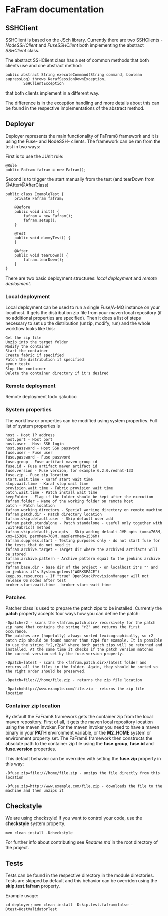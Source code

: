 # FaFram documentation

## SSHClient

SSHClient is based on the JSch library. Currently there are two SSHClients - _NodeSSHClient_ and _FuseSSHClient_ both implementing the 
abstract _SSHClient_ class.

The abstract SSHClient class has a set of common methods that both clients use and one abstract method:


	public abstract String executeCommand(String command, boolean supressLog) throws KarafSessionDownException,
			SSHClientException


that both clients implement in a different way.

The difference is in the exception handling and more details about this can be found in the respective implementations of the abstract method.

## Deployer

Deployer represents the main functionality of FaFram8 framework and it is using the Fuse- and NodeSSH- clients. The framework can be ran from 
the test in two ways:

First is to use the JUnit rule:


	@Rule
	public Fafram fafram = new Fafram();


Second is to trigger the start manually from the test (and tearDown from @After/@AfterClass)


	public class ExampleTest {
		private Fafram fafram;

		@Before
		public void init() {
			fafram = new Fafram();
			fafram.setup();
		}

		@Test
		public void dummyTest() {
		}

		@After
		public void tearDown() {
			fafram.tearDown();
		}
	}

There are two basic deployment structures: _local deployment_ and _remote deployment_.

### Local deployment

Local deployment can be used to run a single Fuse/A-MQ instance on your localhost. It gets the distribution zip file from your maven local 
repository (if no additional properties are specified). Then it does a list of steps necessary to set up the distribution (unzip, modify, 
run) and the whole workflow looks like this:

	Get the zip file
	Unzip into the target folder
	Modify the container
	Start the container
	Create fabric if specified
	Patch the distribution if specified
	<your test>
	Stop the container
	Delete the container directory if it's desired
	
### Remote deployment

Remote deployment todo rjakubco 

### System properties
The workflow or properties can be modified using system properties. Full list of system properties is

	host - Host IP address
	host.port - Host port
	host.user - Host SSH login
	host.password - Host SSH password
	fuse.user - Fuse user
	fuse.password - Fuse password
	fuse.group - Fuse artifact maven group id
	fuse.id - Fuse artifact maven artifact id
	fuse.version - Fuse version, for example 6.2.0.redhat-133
	fuse.zip - Fuse zip location
	start.wait.time - Karaf start wait time
	stop.wait.time - Karaf stop wait time
	provision.wait.time - Fabric provision wait time
	patch.wait.time - Patch install wait time
	keepFolder - Flag if the folder should be kept after the execution
	fafram.folder - Name of the working folder on remote host
	patch - Patch location
	fafram.working.directory - Special working directory on remote machine
	fafram.patch.dir - Patch directory location
	fafram.skip.default.user - Skip default user add
	fafram.patch.standalone - Patch standalone - useful only together with .withFabric() method
	fafram.skip.default.jvm.opts - Skip adding default JVM opts (xms=768M, xmx=1536M, permMem=768M, maxPermMem=1536M) 
	fafram.suppress.start - Testing purposes only - do not start fuse for the tests that do not need it
	fafram.archive.target - Target dir where the archived artifacts will be stored
	fafram.archive.pattern - Archive pattern equal to the jenkins archive pattern
	fafram.base.dir - base dir of the project - on localhost it's "" and on jenkins it's System.getenv("WORKSPACE")
	keep.os.resources - If "true" OpenStackProvisionManager will not release OS nodes after test
	broker.start.wait.time - broker start wait time

### Patches

Patcher class is used to prepare the patch zips to be installed. Currently the **patch** property accepts four ways how you can define the patch:

	-Dpatch=r2 - scans the <fafram.patch.dir> recursively for the patch zip name that contains the string "r2" and returns the first occurance.
	The patches are (hopefully) always sorted lexicographically, so r2 patch zip should be found sooner than r2p4 for example. It is possible 
	to use the string "r2,r2p4" where both patch zips will be returned and installed. At the same time it checks if the patch version matches
	the current version set by the fuse.version property.

	-Dpatch=latest - scans the <fafram.patch.dir>/latest folder and returns all the files in the folder. Again, they should be sorted so the right order should be preserved.
	
	-Dpatch=file:///home/file.zip - returns the zip file location
	
	-Dpatch=http://www.example.com/file.zip - returns the zip file location
	
### Container zip location

By default the FaFram8 framework gets the container zip from the local maven repository. First of all, 
it gets the maven local repository location using the maven invoker. For the maven invoker you need to have a maven binary in your **PATH** 
environment variable, or the **M2_HOME** system or environment property set. The FaFram8 framework then constructs the absolute path to the 
container zip file using the **fuse.group**, **fuse.id** and **fuse.version** properties.

This default behavior can be overriden with setting the **fuse.zip** property in this way:

	-Dfuse.zip=file:///home/file.zip - unzips the file directly from this location
	
	-Dfuse.zip=http://www.example.com/file.zip - downloads the file to the machine and then unzips it
	
	
## Checkstyle

We are using checkstyle! If you want to control your code, use the **checkstyle** system property.

	mvn clean install -Dcheckstyle
	
For further info about contributing see _Readme.md_ in the root directory of the project.

## Tests

Tests can be found in the respective directory in the module directories. Tests are skipped by default and this behavior can be overriden 
using the **skip.test.fafram** property.

Example usage:

	cd deployer; mvn clean install -Dskip.test.fafram=false -Dtest=HostValidatorTest
